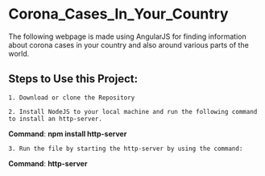 # Corona_Cases_In_Your_Country
The following webpage is made using AngularJS for finding information about corona cases in your country and also around various parts of the world.
##

## Steps to Use this Project:
    1. Download or clone the Repository 
    
    2. Install NodeJS to your local machine and run the following command to install an http-server.
    
**Command**: **npm install http-server**

    3. Run the file by starting the http-server by using the command:
    
  **Command**: **http-server**
